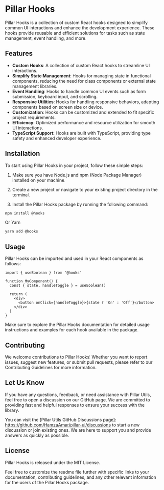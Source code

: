 # Pillar Hooks

Pillar Hooks is a collection of custom React hooks designed to simplify common UI interactions and enhance the development experience. These hooks provide reusable and efficient solutions for tasks such as state management, event handling, and more.

## Features

- **Custom Hooks**: A collection of custom React hooks to streamline UI interactions.
- **Simplify State Management**: Hooks for managing state in functional components, reducing the need for class components or external state management libraries.
- **Event Handling**: Hooks to handle common UI events such as form submission, keyboard input, and scrolling.
- **Responsive Utilities**: Hooks for handling responsive behaviors, adapting components based on screen size or device.
- **Customization**: Hooks can be customized and extended to fit specific project requirements.
- **Efficiency**: Optimized performance and resource utilization for smooth UI interactions.
- **TypeScript Support**: Hooks are built with TypeScript, providing type safety and enhanced developer experience.

## Installation

To start using Pillar Hooks in your project, follow these simple steps:

1. Make sure you have Node.js and npm (Node Package Manager) installed on your machine.

1. Create a new project or navigate to your existing project directory in the terminal.

1. Install the Pillar Hooks package by running the following command:

```bash
npm install @hooks
```

Or Yarn

```bash
yarn add @hooks

```

## Usage

Pillar Hooks can be imported and used in your React components as follows:

```tsx
import { useBoolean } from '@hooks'

function MyComponent() {
  const { state, handleToggle } = useBoolean()

  return (
    <div>
      <button onClick={handleToggle}>{state ? 'On' : 'Off'}</button>
    </div>
  )
}
```

Make sure to explore the Pillar Hooks documentation for detailed usage instructions and examples for each hook available in the package.

## Contributing

We welcome contributions to Pillar Hooks! Whether you want to report issues, suggest new features, or submit pull requests, please refer to our Contributing Guidelines for more information.

## Let Us Know

If you have any questions, feedback, or need assistance with Pillar Utils, feel free to open a discussion on our GitHub page. We are committed to providing fast and helpful responses to ensure your success with the library.

You can visit the [Pillar Utils GitHub Discussions page]: https://github.com/HamzaAmar/pillar-ui/discussions to start a new discussion or join existing ones. We are here to support you and provide answers as quickly as possible.

## License

Pillar Hooks is released under the MIT License.

Feel free to customize the readme file further with specific links to your documentation, contributing guidelines, and any other relevant information for the users of the Pillar Hooks package.
